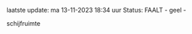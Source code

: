 laatste update: 
ma 13-11-2023 18:34   uur 
Status: FAALT - geel - 
<div class="service Y">schijfruimte</div>